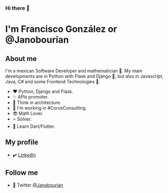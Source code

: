 ### Hi there 👋

# **I'm Francisco González** or @Janobourian

## About me

I'm a mexican Software Developer and mathematician :rocket:. My main developments are in Python with Flask and Django :snake:, but also in Javascript, Java, C# and some Frontend Technologies :dolphin:.

- :hearts: Python, Django and Flask.
- ✨ APIs promoter.
- :unicorn: Think in architecture.
- :office: I'm working in #CorusConsulting.
- :sunglasses: Math Lover.
- :star: Solver.
- :brain: Learn Dart/Flutter.

## My profile

- :heavy_check_mark: [LinkedIn][lkn]

## Follow me

- :link: Twitter [@Janobourian][twitter]

[lkn]: https://www.linkedin.com/in/francisco-gonz%C3%A1lez-48030593/
[twitter]: https://twitter.com/JanoBourian
